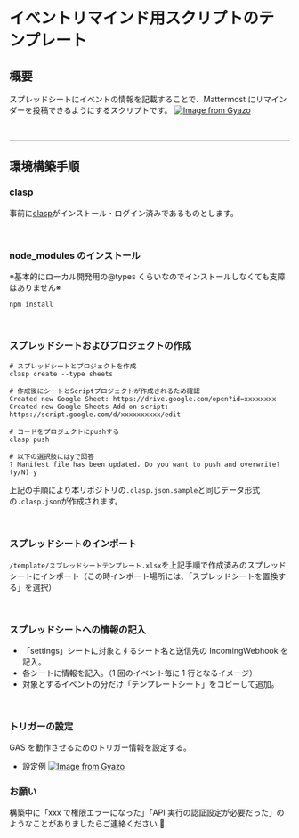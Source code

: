 # イベントリマインド用スクリプトのテンプレート

## 概要

スプレッドシートにイベントの情報を記載することで、Mattermost にリマインダーを投稿できるようにするスクリプトです。
[![Image from Gyazo](https://i.gyazo.com/677b2ed5c67f076e27ff52e9dc6a0d32.png)](https://gyazo.com/677b2ed5c67f076e27ff52e9dc6a0d32)

<br>

---

## 環境構築手順

### clasp

事前に[clasp](https://github.com/google/clasp)がインストール・ログイン済みであるものとします。

<br>

### node_modules のインストール

※基本的にローカル開発用の@types くらいなのでインストールしなくても支障はありません※

```
npm install
```

<br>

### スプレッドシートおよびプロジェクトの作成

```
# スプレッドシートとプロジェクトを作成
clasp create --type sheets

# 作成後にシートとScriptプロジェクトが作成されるため確認
Created new Google Sheet: https://drive.google.com/open?id=xxxxxxxx
Created new Google Sheets Add-on script: https://script.google.com/d/xxxxxxxxxx/edit

# コードをプロジェクトにpushする
clasp push

# 以下の選択肢にはyで回答
? Manifest file has been updated. Do you want to push and overwrite? (y/N) y
```

上記の手順により本リポジトリの`.clasp.json.sample`と同じデータ形式の`.clasp.json`が作成されます。

<br>

### スプレッドシートのインポート

`/template/スプレッドシートテンプレート.xlsx`を上記手順で作成済みのスプレッドシートにインポート（この時インポート場所には、「スプレッドシートを置換する」を選択）

<br>

### スプレッドシートへの情報の記入

- 「settings」シートに対象とするシート名と送信先の IncomingWebhook を記入。
- 各シートに情報を記入。（1 回のイベント毎に 1 行となるイメージ）
- 対象とするイベントの分だけ「テンプレートシート」をコピーして追加。

<br>

### トリガーの設定

GAS を動作させるためのトリガー情報を設定する。

- 設定例
  [![Image from Gyazo](https://i.gyazo.com/4df008af642a5b3ef8eb438707a7ee47.png)](https://gyazo.com/4df008af642a5b3ef8eb438707a7ee47)

### お願い

構築中に「xxx で権限エラーになった」「API 実行の認証設定が必要だった」のようなことがありましたらご連絡ください 🙏
